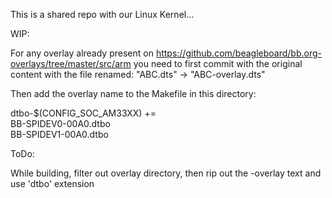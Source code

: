 This is a shared repo with our Linux Kernel...

WIP:

For any overlay already present on https://github.com/beagleboard/bb.org-overlays/tree/master/src/arm you need to first commit with the original content with the file renamed: "ABC.dts" -> "ABC-overlay.dts"

Then add the overlay name to the Makefile in this directory:

dtbo-$(CONFIG_SOC_AM33XX) += \
	BB-SPIDEV0-00A0.dtbo \
	BB-SPIDEV1-00A0.dtbo

ToDo:

While building, filter out overlay directory, then rip out the -overlay text and use 'dtbo' extension
